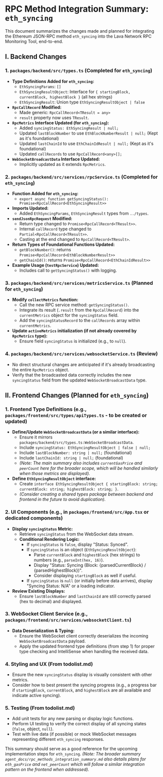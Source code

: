 # RPC Method Integration Summary: `eth_syncing`

This document summarizes the changes made and planned for integrating the Ethereum JSON-RPC method `eth_syncing` into the Lava Network RPC Monitoring Tool, end-to-end.

## I. Backend Changes

### 1. `packages/backend/src/types.ts` (Completed for `eth_syncing`)

*   **Type Definitions Added for `eth_syncing`:**
    *   `EthSyncingParams`: `[]`
    *   `EthSyncingResultObject`: Interface for `{ startingBlock, currentBlock, highestBlock }` (all hex strings)
    *   `EthSyncingResult`: Union type `EthSyncingResultObject | false`
*   **`RpcCallRecord` Modified:**
    *   Made generic: `RpcCallRecord<TResult = any>`
    *   `result` property now uses `TResult`.
*   **`RpcMetrics` Interface Updated (for `eth_syncing`):**
    *   Added `syncingStatus: EthSyncingResult | null;`
    *   Updated `lastBlockNumber` to use `EthBlockNumberResult | null;` (Kept as it's foundational)
    *   Updated `lastChainId` to use `EthChainIdResult | null;` (Kept as it's foundational)
    *   Updated `callRecords` to use `RpcCallRecord<any>[];`
*   **`WebSocketBroadcastData` Interface Updated:**
    *   Implicitly updated as it extends `RpcMetrics`.

### 2. `packages/backend/src/services/rpcService.ts` (Completed for `eth_syncing`)

*   **Function Added for `eth_syncing`:**
    *   `export async function getSyncingStatus(): Promise<RpcCallRecord<EthSyncingResult>>`
*   **Imports Updated:**
    *   Added `EthSyncingParams`, `EthSyncingResult` types from `../types`.
*   **`sendJsonRpcRequest` Modified:**
    *   Return type changed to `Promise<RpcCallRecord<TResult>>`.
    *   Internal `callRecord` type changed to `Partial<RpcCallRecord<TResult>>`.
    *   Casting at the end changed to `RpcCallRecord<TResult>`.
*   **Return Types of Foundational Functions Updated:**
    *   `getBlockNumber()`: returns `Promise<RpcCallRecord<EthBlockNumberResult>>`
    *   `getChainId()`: returns `Promise<RpcCallRecord<EthChainIdResult>>`
*   **Example Usage (`testRpcService`) Updated:**
    *   Includes call to `getSyncingStatus()` with logging.

### 3. `packages/backend/src/services/metricsService.ts` (Planned for `eth_syncing`)

*   **Modify `collectMetrics` function:**
    *   Call the new RPC service method: `getSyncingStatus()`.
    *   Integrate its result (`.result` from the `RpcCallRecord`) into the `currentMetrics` object for the `syncingStatus` field.
    *   Add the `syncingStatusRecord` to the `callRecords` array within `currentMetrics`.
*   **Update `activeMetrics` initialization (if not already covered by `RpcMetrics` type):**
    *   Ensure field `syncingStatus` is initialized (e.g., to `null`).

### 4. `packages/backend/src/services/websocketService.ts` (Review)

*   No direct structural changes are anticipated if it's already broadcasting the entire `RpcMetrics` object.
*   Verify that the broadcasted data correctly includes the new `syncingStatus` field from the updated `WebSocketBroadcastData` type.

## II. Frontend Changes (Planned for `eth_syncing`)

### 1. Frontend Type Definitions (e.g., `packages/frontend/src/types/apiTypes.ts` - to be created or updated)

*   **Define/Update `WebSocketBroadcastData` (or a similar interface):**
    *   Ensure it mirrors `packages/backend/src/types.ts:WebSocketBroadcastData`.
    *   Include `syncingStatus: EthSyncingResultObject | false | null;`
    *   Include `lastBlockNumber: string | null;` (foundational)
    *   Include `lastChainId: string | null;` (foundational)
    *   *(Note: The main summary also includes `currentGasPrice` and `peerCount` here for the broader scope, which will be handled similarly when those metrics are displayed).*
*   **Define `EthSyncingResultObject` interface:**
    *   Create `interface EthSyncingResultObject { startingBlock: string; currentBlock: string; highestBlock: string; }`.
    *   *(Consider creating a shared types package between backend and frontend in the future to avoid duplication).*

### 2. UI Components (e.g., in `packages/frontend/src/App.tsx` or dedicated components)

*   **Display `syncingStatus` Metric:**
    *   Retrieve `syncingStatus` from the WebSocket data stream.
    *   **Conditional Rendering Logic:**
        *   If `syncingStatus` is `false`, display "Status: Synced".
        *   If `syncingStatus` is an object (`EthSyncingResultObject`):
            *   Parse `currentBlock` and `highestBlock` (hex strings) to numbers (e.g., `parseInt(hex, 16)`).
            *   Display "Status: Syncing (Block: {parsedCurrentBlock} / {parsedHighestBlock})".
            *   Consider displaying `startingBlock` as well if useful.
        *   If `syncingStatus` is `null` (or initially before data arrives), display "Syncing Status: N/A" or a loading indicator.
*   **Review Existing Displays:**
    *   Ensure `lastBlockNumber` and `lastChainId` are still correctly parsed (hex to decimal) and displayed.

### 3. WebSocket Client Service (e.g., `packages/frontend/src/services/websocketClient.ts`)

*   **Data Deserialization & Typing:**
    *   Ensure the WebSocket client correctly deserializes the incoming `WebSocketBroadcastData` payload.
    *   Apply the updated frontend type definitions (from step 1) for proper type checking and IntelliSense when handling the received data.

### 4. Styling and UX (From todolist.md)

*   Ensure the new `syncingStatus` display is visually consistent with other metrics.
*   Consider how to best present the syncing progress (e.g., a progress bar if `startingBlock`, `currentBlock`, and `highestBlock` are all available and indicate active syncing).

### 5. Testing (From todolist.md)

*   Add unit tests for any new parsing or display logic functions.
*   Perform UI testing to verify the correct display of all syncing states (`false`, object, `null`).
*   Test with live data (if possible) or mock WebSocket messages representing different `eth_syncing` responses.

This summary should serve as a good reference for the upcoming implementation steps for `eth_syncing`.
*(Note: The broader summary `agent_docs/rpc_methods_integration_summary.md` also details plans for `eth_gasPrice` and `net_peerCount` which will follow a similar integration pattern on the frontend when addressed).* 
